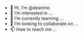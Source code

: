 - 👋 Hi, I’m @deanmo
- 👀 I’m interested in ...
- 🌱 I’m currently learning ...
- 💞️ I’m looking to collaborate on ...
- 📫 How to reach me ...

<!---
deanmo/deanmo is a ✨ special ✨ repository because its `README.md` (this file) appears on your GitHub profile.
You can click the Preview link to take a look at your changes.
--->
